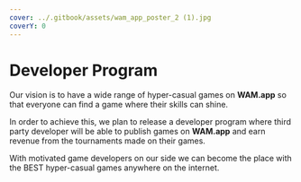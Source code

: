 ```yaml
---
cover: ../.gitbook/assets/wam_app_poster_2 (1).jpg
coverY: 0
---
```


# Developer Program

Our vision is to have a wide range of hyper-casual games on **WAM.app** so that everyone can find a game where their skills can shine.&#x20;

In order to achieve this, we plan to release a developer program where third party developer will be able to publish games on **WAM.app** and earn revenue from the tournaments made on their games.

With motivated game developers on our side we can become the place with the BEST hyper-casual games anywhere on the internet.
